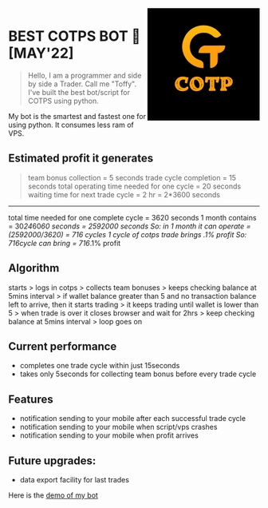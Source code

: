 <img src="files/cotps_logo.png" align="right" />

# BEST COTPS BOT :robot: [MAY'22] 
> Hello, I am a programmer and side by side a Trader. Call me "Toffy". I've built the best bot/script for COTPS using python.

My bot is the smartest and fastest one for using python. It consumes less ram of VPS.

## Estimated profit it generates

> team bonus collection = 5 seconds
trade cycle completion = 15 seconds
total operating time needed for one cycle = 20 seconds
waiting time for next trade cycle =  2 hr = 2*3600 seconds
----------------------------------------------------------
total time needed for one complete cycle =  3620 seconds
1 month contains = 30*24*60*60 seconds = 2592000 seconds
So: in 1 month it can operate = (2592000/3620) = 716 cycles
1 cycle of cotps trade brings .1% profit
So: 716cycle can bring = 716*.1% profit

## Algorithm
starts > logs in cotps > collects team bonuses > keeps checking balance at 5mins interval > if wallet balance greater than 5 and no transaction balance left to arrive, then it starts trading > it keeps trading until wallet is lower than 5 > when trade is over it closes browser and wait for 2hrs > keep checking balance at 5mins interval > loop goes on

## Current performance
- completes one trade cycle within just 15seconds 
- takes only 5seconds for collecting team bonus before every trade cycle

## Features
- notification sending to your mobile after each successful trade cycle
- notification sending to your mobile when script/vps crashes
- notification sending to your mobile when profit arrives 

## Future upgrades:
- data export facility for last trades 

Here is the [demo of my bot](https://www.loom.com/share/e57f284c7c6e416ba894a77ce93eb83f) 
